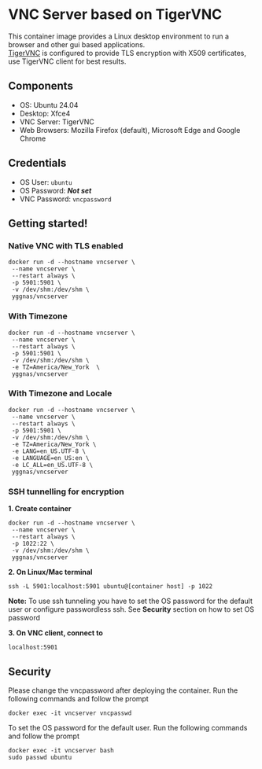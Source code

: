 # VNC Server based on TigerVNC
This container image provides a Linux desktop environment to run a browser and other gui based applications.    
[TigerVNC](https://github.com/TigerVNC/tigervnc) is configured to provide TLS encryption with X509 certificates, use TigerVNC client for best results.

## Components
- OS:              Ubuntu 24.04
- Desktop:         Xfce4
- VNC Server:      TigerVNC
- Web Browsers:    Mozilla Firefox (default), Microsoft Edge and Google Chrome

## Credentials
- OS User:      `ubuntu`
- OS Password:  ***Not set***
- VNC Password: `vncpassword`

## Getting started!
### Native VNC with TLS enabled
```
docker run -d --hostname vncserver \
 --name vncserver \
 --restart always \
 -p 5901:5901 \
 -v /dev/shm:/dev/shm \
 yggnas/vncserver
```

### With Timezone
```
docker run -d --hostname vncserver \
 --name vncserver \
 --restart always \
 -p 5901:5901 \
 -v /dev/shm:/dev/shm \
 -e TZ=America/New_York  \
 yggnas/vncserver
```

### With Timezone and Locale
```
docker run -d --hostname vncserver \
 --name vncserver \
 --restart always \
 -p 5901:5901 \
 -v /dev/shm:/dev/shm \
 -e TZ=America/New_York \
 -e LANG=en_US.UTF-8 \
 -e LANGUAGE=en_US:en \
 -e LC_ALL=en_US.UTF-8 \
 yggnas/vncserver
```

### SSH tunnelling for encryption
**1. Create container**
```
docker run -d --hostname vncserver \
 --name vncserver \
 --restart always \
 -p 1022:22 \
 -v /dev/shm:/dev/shm \
 yggnas/vncserver
```

**2. On Linux/Mac terminal**
```
ssh -L 5901:localhost:5901 ubuntu@[container host] -p 1022
```

**Note:** To use ssh tunneling you have to set the OS password for the default user or configure passwordless ssh. See **Security** section on how to set OS password


**3. On VNC client, connect to**
```
localhost:5901
```

## Security
Please change the vncpassword after deploying the container. Run the following commands and follow the prompt
```
docker exec -it vncserver vncpasswd
```
To set the OS password for the default user. Run the following commands and follow the prompt
```
docker exec -it vncserver bash
sudo passwd ubuntu
```